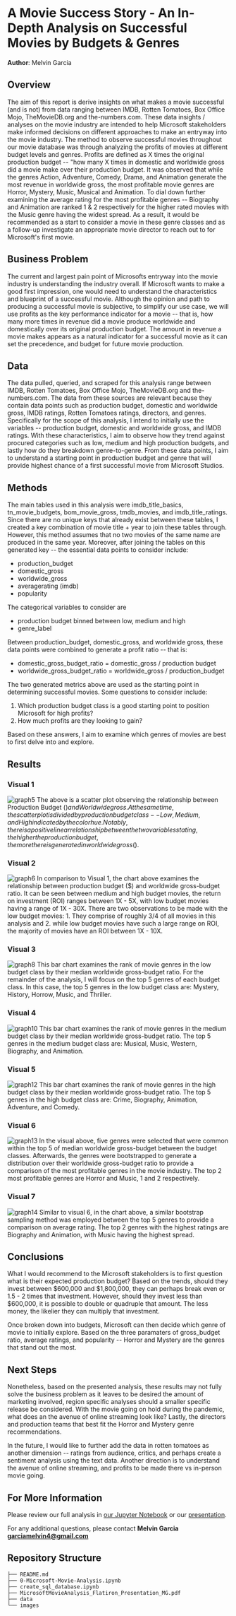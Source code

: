 # A Movie Success Story - An In-Depth Analysis on Successful Movies by Budgets & Genres

**Author**: Melvin Garcia

## Overview

The aim of this report is derive insights on what makes a movie successful (and is not) from data ranging between IMDB, Rotten Tomatoes, Box Office Mojo, TheMovieDB.org and the-numbers.com. These data insights / analyses on the movie industry are intended to help Microsoft stakeholders make informed decisions on different approaches to make an entryway into the movie industry. The method to observe successful movies throughout our movie database was through analyzing the profits of movies at different budget levels and genres. Profits are defined as X times the original production budget -- "how many X times in domestic and worldwide gross did a movie make over their production budget. It was observed that while the genres Action, Adventure, Comedy, Drama, and Animation generate the most revenue in worldwide gross, the most profitable movie genres are Horror, Mystery, Music, Musical and Animation. To dial down further examining the average rating for the most profitable genres -- Biography and Animation are ranked 1 & 2 respectively for the higher rated movies with the Music genre having the widest spread. As a result, it would be recommended as a start to consider a movie in these genre classes and as a follow-up investigate an appropriate movie director to reach out to for Microsoft's first movie.

## Business Problem

The current and largest pain point of Microsofts entryway into the movie industry is understanding the industry overall. If Microsoft wants to make a good first impression, one would need to understand the characteristics and blueprint of a successful movie. Although the opinion and path to producing a successful movie is subjective, to simplify our use case, we will use profits as the key performance indicator for a movie -- that is, how many more times in revenue did a movie produce worldwide and domestically over its original production budget. The amount in revenue a movie makes appears as a natural indicator for a successful movie as it can set the precedence, and budget for future movie production. 

## Data

The data pulled, queried, and scraped for this analysis range between IMDB, Rotten Tomatoes, Box Office Mojo, TheMovieDB.org and the-numbers.com. The data from these sources are relevant because they contain data points such as production budget, domestic and worldwide gross, IMDB ratings, Rotten Tomatoes ratings, directors, and genres. Specifically for the scope of this analysis, I intend to initially use the variables -- production budget, domestic and worldwide gross, and IMDB ratings. With these characteristics, I aim to observe how they trend against procured categories such as low, medium and high production budgets, and lastly how do they breakdown genre-to-genre. From these data points, I aim to understand a starting point in production budget and genre that will provide highest chance of a first successful movie from Microsoft Studios. 

## Methods

The main tables used in this analysis were imdb_title_basics, tn_movie_budgets, bom_movie_gross, tmdb_movies, and imdb_title_ratings. Since there are no unique keys that already exist between these tables, I created a key combination of movie title + year to join these tables through. However, this method assumes that no two movies of the same name are produced in the same year. Moreover, after joining the tables on this generated key -- the essential data points to consider include:
* production_budget
* domestic_gross
* worldwide_gross
* averagerating (imdb)
* popularity

The categorical variables to consider are 
* production budget binned between low, medium and high
* genre_label

Between production_budget, domestic_gross, and worldwide gross, these data points were combined to generate a profit ratio -- that is:
* domestic_gross_budget_ratio = domestic_gross / production budget
* worldwide_gross_budget_ratio = worldwide_gross / production_budget

The two generated metrics above are used as the starting point in determining successful movies. Some questions to consider include:
1. Which production budget class is a good starting point to position Microsoft for high profits?
2. How much profits are they looking to gain? 

Based on these answers, I aim to examine which genres of movies are best to first delve into and explore.

## Results

### Visual 1
![graph5](./images/ProductionBudgetClassvsWorldwideGross.jpg)
The above is a scatter plot observing the relationship between Production Budget ($) and Worldwide gross. At the same time, the scatter plot is divided by production budget class -- Low, Medium, and High indicated by the color hue. Notably, there is a positive linear relationship between the two variables stating, the higher the production budget, the more there is generated in worldwide gross ($).

### Visual 2
![graph6](./images/ProductionBudgetClassvsWorldwideGrossRatio.jpg)
In comparison to Visual 1, the chart above examines the relationship between production budget ($) and worldwide gross-budget ratio. It can be seen between medium and high budget movies, the return on investment (ROI) ranges between 1X - 5X, with low budget movies having a range of 1X - 30X. There are two observations to be made with the low budget movies: 1. They comprise of roughly 3/4 of all movies in this analysis and 2. while low budget movies have such a large range on ROI, the majority of movies have an ROI between 1X - 10X.

### Visual 3
![graph8](./images/MedianLowBudgetWorldwideGross-BudgetRatiobyGenre.jpg)
This bar chart examines the rank of movie genres in the low budget class by their median worldwide gross-budget ratio. For the remainder of the analysis, I will focus on the top 5 genres of each budget class. In this case, the top 5 genres in the low budget class are: Mystery, History, Horrow, Music, and Thriller.

### Visual 4
![graph10](./images/MedianMedBudgetWorldwideGross-BudgetRatiobyGenre.jpg)
This bar chart examines the rank of movie genres in the medium budget class by their median worldwide gross-budget ratio. The top 5 genres in the medium budget class are: Musical, Music, Western, Biography, and Animation.

### Visual 5
![graph12](./images/MedianHighBudgetWorldwideGross-BudgetRatiobyGenre.jpg)
This bar chart examines the rank of movie genres in the high budget class by their median worldwide gross-budget ratio. The top 5 genres in the high budget class are: Crime, Biography, Animation, Adventure, and Comedy.

### Visual 6
![graph13](./images/GenreWorldwideGross-BudgetComparison.jpg)
In the visual above, five genres were selected that were common within the top 5 of median worldwide gross-budget between the budget classes. Afterwards, the genres were bootstrapped to generate a distribution over their worldwide gross-budget ratio to provide a comparison of the most profitable genres in the movie industry. The top 2 most profitable genres are Horror and Music, 1 and 2 respectively.

### Visual 7
![graph14](./images/GenreAvgRatingComparison.jpg)
Similar to visual 6, in the chart above, a similar bootstrap sampling method was employed between the top 5 genres to provide a comparison on average rating. The top 2 genres with the highest ratings are Biography and Animation, with Music having the highest spread.

## Conclusions

What I would recommend to the Microsoft stakeholders is to first question what is their expected production budget? Based on the trends, should they invest between $600,000 and $1,800,000, they can perhaps break even or 1.5 - 2 times that investment. However, should they invest less than $600,000, it is possible to double or quadruple that amount. The less money, the likelier they can multiply that investment.

Once broken down into budgets, Microsoft can then decide which genre of movie to initially explore. Based on the three paramaters of gross_budget ratio, average ratings, and popularity -- Horror and Mystery are the genres that stand out the most.

## Next Steps

Nonetheless, based on the presented analysis, these results may not fully solve the business problem as it leaves to be desired the amount of marketing involved, region specific analyses should a smaller specific release be considered. With the movie going on hold during the pandemic, what does an the avenue of online streaming look like? Lastly, the directors and production teams that best fit the Horror and Mystery genre recommendations.

In the future, I would like to further add the data in rotten tomatoes as another dimension -- ratings from audience, critics, and perhaps create a sentiment analysis using the text data. Another direction is to understand the avenue of online streaming, and profits to be made there vs in-person movie going.

## For More Information

Please review our full analysis in [our Jupyter Notebook](./0-Microsoft-Movie-Analysis.ipynb) or our [presentation](./MicrosoftMovieAnalysis_Flatiron_Presentation_MG.pdf).

For any additional questions, please contact **Melvin Garcia garciamelvin4@gmail.com**

## Repository Structure

```
├── README.md                           
├── 0-Microsoft-Movie-Analysis.ipynb  
├── create_sql_database.ipynb
├── MicrosoftMovieAnalysis_Flatiron_Presentation_MG.pdf
├── data
└── images
```
